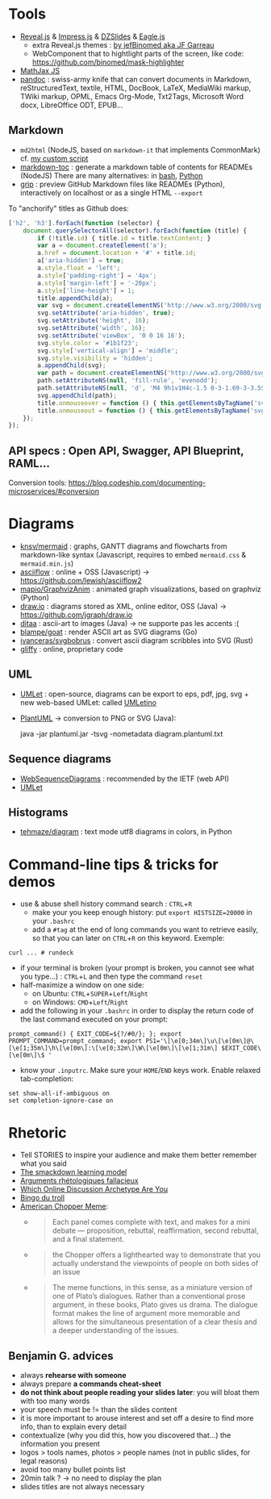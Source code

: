 # Tools

- [Reveal.js](https://revealjs.com) & [Impress.js](https://github.com/impress/impress.js/) & [DZSlides](http://paulrouget.com/dzslides/) & [Eagle.js](https://github.com/Zulko/eagle.js)
    * extra Reveal.js themes : [by jefBinomed aka JF Garreau](https://github.com/binomed/binomed_docs/tree/master/Prez)
    * WebComponent that to hightlight parts of the screen, like code: https://github.com/binomed/mask-highlighter
- [MathJax JS](https://www.mathjax.org)
- [pandoc](http://pandoc.org) : swiss-army knife that can convert documents in Markdown, reStructuredText, textile, HTML, DocBook, LaTeX, MediaWiki markup, TWiki markup, OPML, Emacs Org-Mode, Txt2Tags, Microsoft Word docx, LibreOffice ODT, EPUB...

## Markdown

- `md2html` (NodeJS, based on `markdown-it` that implements CommonMark) cf. [my custom script](https://github.com/Lucas-C/linux_configuration/blob/master/bin/md2html.js)
- [markdown-toc](https://github.com/jonschlinkert/markdown-toc) : generate a markdown table of contents for READMEs (NodeJS)
There are many alternatives: in [bash](https://github.com/ekalinin/github-markdown-toc), [Python](https://github.com/rasbt/markdown-toclify)
- [grip](https://github.com/joeyespo/grip) : preview GitHub Markdown files like READMEs (Python), interactively on localhost or as a single HTML `--export`

To "anchorify" titles as Github does:
```javascript
['h2', 'h3'].forEach(function (selector) {
    document.querySelectorAll(selector).forEach(function (title) {
        if (!title.id) { title.id = title.textContent; }
        var a = document.createElement('a');
        a.href = document.location + '#' + title.id;
        a['aria-hidden'] = true;
        a.style.float = 'left';
        a.style['padding-right'] = '4px';
        a.style['margin-left'] = '-20px';
        a.style['line-height'] = 1;
        title.appendChild(a);
        var svg = document.createElementNS('http://www.w3.org/2000/svg', 'svg');
        svg.setAttribute('aria-hidden', true);
        svg.setAttribute('height', 16);
        svg.setAttribute('width', 16);
        svg.setAttribute('viewBox', '0 0 16 16');
        svg.style.color = '#1b1f23';
        svg.style['vertical-align'] = 'middle';
        svg.style.visibility = 'hidden';
        a.appendChild(svg);
        var path = document.createElementNS('http://www.w3.org/2000/svg', 'path');
        path.setAttributeNS(null, 'fill-rule', 'evenodd');
        path.setAttributeNS(null, 'd', 'M4 9h1v1H4c-1.5 0-3-1.69-3-3.5S2.55 3 4 3h4c1.45 0 3 1.69 3 3.5 0 1.41-.91 2.72-2 3.25V8.59c.58-.45 1-1.27 1-2.09C10 5.22 8.98 4 8 4H4c-.98 0-2 1.22-2 2.5S3 9 4 9zm9-3h-1v1h1c1 0 2 1.22 2 2.5S13.98 12 13 12H9c-.98 0-2-1.22-2-2.5 0-.83.42-1.64 1-2.09V6.25c-1.09.53-2 1.84-2 3.25C6 11.31 7.55 13 9 13h4c1.45 0 3-1.69 3-3.5S14.5 6 13 6z');
        svg.appendChild(path);
        title.onmouseover = function () { this.getElementsByTagName('svg')[0].style.visibility = 'visible'; };
        title.onmouseout = function () { this.getElementsByTagName('svg')[0].style.visibility = 'hidden'; };
    });
});
```

## API specs : Open API, Swagger, API Blueprint, RAML...
Conversion tools: https://blog.codeship.com/documenting-microservices/#conversion


# Diagrams

- [knsv/mermaid](https://github.com/knsv/mermaid) : graphs, GANTT diagrams and flowcharts from markdown-like syntax (Javascript, requires to embed `mermaid.css` & `mermaid.min.js`)
- [asciiflow](http://asciiflow.com/#Draw) : online + OSS (Javascript) -> https://github.com/lewish/asciiflow2
- [mapio/GraphvizAnim](https://github.com/mapio/GraphvizAnim) : animated graph visualizations, based on graphviz (Python)
- [draw.io](https://www.draw.io) : diagrams stored as XML, online editor, OSS (Java) -> https://github.com/jgraph/draw.io
- [ditaa](http://ditaa.sourceforge.net/) : ascii-art to images (Java) -> ne supporte pas les accents :(
- [blampe/goat](https://github.com/blampe/goat) : render ASCII art as SVG diagrams (Go)
- [ivanceras/svgbobrus](https://github.com/ivanceras/svgbobrus) : convert ascii diagram scribbles into SVG (Rust)
- [gliffy](https://www.gliffy.com/examples/) : online, proprietary code

## UML
- [UMLet](http://www.umlet.com) : open-source, diagrams can be export to eps, pdf, jpg, svg + new web-based UMLet: called [UMLetino](http://www.umlet.com/umletino)
- [PlantUML](http://plantuml.com) -> conversion to PNG or SVG (Java):

    java -jar plantuml.jar -tsvg -nometadata diagram.plantuml.txt

## Sequence diagrams
- [WebSequenceDiagrams](https://www.websequencediagrams.com/embedding.html) : recommended by the IETF (web API)
- [UMLet](http://www.umlet.com)

## Histograms
- [tehmaze/diagram](https://github.com/tehmaze/diagram) : text mode utf8 diagrams in colors, in Python


# Command-line tips & tricks for demos

- use & abuse shell history command search : `CTRL`+`R`
  * make your you keep enough history: put `export HISTSIZE=20000` in your `.bashrc`
  * add a `#tag` at the end of long commands you want to retrieve easily, so that you can later on `CTRL`+`R` on this keyword. Exemple:
```
curl ... # rundeck
```
- if your terminal is broken (your prompt is broken, you cannot see what you type...) : `CTRL`+`L` and then type the command `reset`
- half-maximize a window on one side:
  * on Ubuntu: `CTRL`+`SUPER`+`Left`/`Right`
  * on Windows: `CMD`+`Left`/`Right`
- add the following in your `.bashrc` in order to display the return code of the last command executed on your prompt:
```
prompt_command() { EXIT_CODE=${?/#0/}; }; export PROMPT_COMMAND=prompt_command; export PS1='\[\e[0;34m\]\u\[\e[0m\]@\[\e[1;35m\]\h\[\e[0m\]:\[\e[0;32m\]\W\[\e[0m\]\[\e[1;31m\] $EXIT_CODE\[\e[0m\]\$ '
```
- know your `.inputrc`. Make sure your `HOME`/`END` keys work. Enable relaxed tab-completion:
```
set show-all-if-ambiguous on
set completion-ignore-case on
```


# Rhetoric
- Tell STORIES to inspire your audience and make them better remember what you said
- [The smackdown learning model](http://blog.codinghorror.com/in-defense-of-the-smackdown-learning-model/)
- [Arguments rhétologiques fallacieux](http://www.informationisbeautiful.net/visualizations/rhetological-fallacies/arguments-rhetologiques-fallacieux/)
- [Which Online Discussion Archetype Are You](http://blog.codinghorror.com/which-online-discussion-archetype-are-you/)
- [Bingo du troll](https://grisebouille.net/le-bingo-du-troll/)
- [American Chopper Meme](https://www.vox.com/2018/4/10/17207588/american-chopper-meme):
  * > Each panel comes complete with text, and makes for a mini debate — proposition, rebuttal, reaffirmation, second rebuttal, and a final statement.
  * > the Chopper offers a lighthearted way to demonstrate that you actually understand the viewpoints of people on both sides of an issue
  * > The meme functions, in this sense, as a miniature version of one of Plato’s dialogues.
    > Rather than a conventional prose argument, in these books, Plato gives us drama.
    > The dialogue format makes the line of argument more memorable and allows for the simultaneous presentation of a clear thesis and a deeper understanding of the issues.

## Benjamin G. advices

- always **rehearse with someone**
- always prepare **a commands cheat-sheet**
- **do not think about people reading your slides later**: you will bloat them with too many words
- your speech must be != than the slides content
- it is more important to arouse interest and set off a desire to find more info, than to explain every detail
- contextualize (why you did this, how you discovered that...) the information you present
- logos > tools names, photos > people names (not in public slides, for legal reasons)
- avoid too many bullet points list
- 20min talk ? -> no need to display the plan
- slides titles are not always necessary
